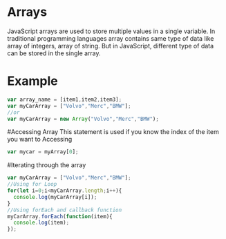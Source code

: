 # Arrays

JavaScript arrays are used to store multiple values in a single variable. In traditional programming languages array contains same type of data like array of integers, array of string. But in JavaScript, different type of data can be stored in the single array.

# Example
```js
var array_name = [item1,item2,item3];
var myCarArray = ["Volvo","Merc","BMW"];
//or
var myCarArray = new Array("Volvo","Merc","BMW");
```

#Accessing Array
This statement is used if you know the index of the item you want to Accessing
```js
var mycar = myArray[0];
```
#Iterating through the array
```js
var myCarArray = ["Volvo","Merc","BMW"];
//Using for Loop
for(let i=0;i<myCarArray.length;i++){
  console.log(myCarArray[i]);
}
//Using forEach and callback function
myCarArray.forEach(function(item){
  console.log(item);
});
```
